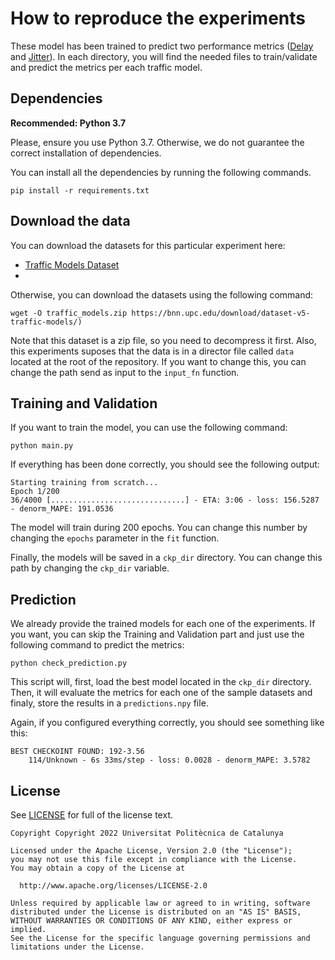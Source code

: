 # How to reproduce the experiments
These model has been trained to predict two performance metrics ([Delay](./Delay) and [Jitter](./Jitter)). In each directory,
you will find the needed files to train/validate and predict the metrics per each traffic model.

## Dependencies

**Recommended: Python 3.7**

Please, ensure you use Python 3.7. Otherwise, we do not guarantee the correct installation of dependencies.

You can install all the dependencies by running the following commands.
```
pip install -r requirements.txt
```

## Download the data
You can download the datasets for this particular experiment here:
- [Traffic Models Dataset](https://bnn.upc.edu/download/dataset-v5-traffic-models/)
- 
Otherwise, you can download the datasets using the following command:
```
wget -O traffic_models.zip https://bnn.upc.edu/download/dataset-v5-traffic-models/)
```

Note that this dataset is a zip file, so you need to decompress it first. Also, this experiments suposes that the data 
is in a director file called `data` located at the root of the repository. If you want to change this, you can change the
path send as input to the `input_fn` function.

## Training and Validation
If you want to train the model, you can use the following command:
```
python main.py
```

If everything has been done correctly, you should see the following output:

```
Starting training from scratch...
Epoch 1/200
36/4000 [..............................] - ETA: 3:06 - loss: 156.5287 - denorm_MAPE: 191.0536
```

The model will train during 200 epochs. You can change this number by changing the `epochs` parameter in the `fit` function.

Finally, the models will be saved in a `ckp_dir` directory. You can change this path by changing the `ckp_dir` variable. 

## Prediction
We already provide the trained models for each one of the experiments. If you want, you can skip the Training and Validation
part and just use the following command to predict the metrics:
```
python check_prediction.py
```
This script will, first, load the best model located in the `ckp_dir` directory. Then, it will evaluate the metrics for
each one of the sample datasets and finaly, store the results in a `predictions.npy` file.

Again, if you configured everything correctly, you should see something like this:
```
BEST CHECKOINT FOUND: 192-3.56
    114/Unknown - 6s 33ms/step - loss: 0.0028 - denorm_MAPE: 3.5782
```

## License
See [LICENSE](LICENSE) for full of the license text.

```
Copyright Copyright 2022 Universitat Politècnica de Catalunya

Licensed under the Apache License, Version 2.0 (the "License");
you may not use this file except in compliance with the License.
You may obtain a copy of the License at

  http://www.apache.org/licenses/LICENSE-2.0

Unless required by applicable law or agreed to in writing, software
distributed under the License is distributed on an "AS IS" BASIS,
WITHOUT WARRANTIES OR CONDITIONS OF ANY KIND, either express or implied.
See the License for the specific language governing permissions and
limitations under the License.
```